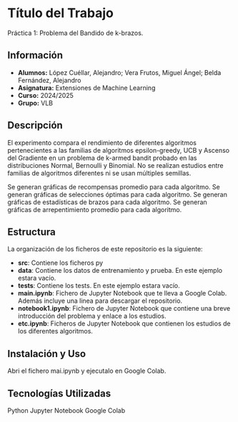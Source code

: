 # Título del Trabajo
Práctica 1: Problema del Bandido de k-brazos.
## Información
- **Alumnos:** López Cuéllar, Alejandro;  Vera Frutos, Miguel Ángel; Belda Fernández, Alejandro
- **Asignatura:** Extensiones de Machine Learning
- **Curso:** 2024/2025
- **Grupo:** VLB
## Descripción
El experimento compara el rendimiento de diferentes algoritmos pertenecientes a las familias de algoritmos epsilon-greedy, UCB y Ascenso del Gradiente en un problema de k-armed bandit probado en las distribuciones Normal, Bernoulli y Binomial. No se realizan estudios entre familias de algoritmos diferentes ni se usan múltiples semillas.

Se generan gráficas de recompensas promedio para cada algoritmo.
Se generan gráficas de selecciones óptimas para cada algoritmo.
Se generan gráficas de estadísticas de brazos para cada algoritmo.
Se generan gráficas de arrepentimiento promedio para cada algoritmo.

## Estructura
La organización de los ficheros de este repositorio es la siguiente:

- **src**: Contiene los ficheros py 
- **data**: Contiene los datos de entrenamiento y prueba. En este ejemplo estara vacío.
- **tests**: Contiene los tests. En este ejemplo estara vacío.
- **main.ipynb**: Fichero de Jupyter Notebook que te lleva a Google Colab. Además incluye una linea para descargar el repositorio.
- **notebook1.ipynb**: Fichero de Jupyter Notebook que contiene una breve introducción del problema y enlace a los estudios.
- **etc.ipynb**: Ficheros de Jupyter Notebook que contienen los estudios de los diferentes algoritmos.
## Instalación y Uso
Abri el fichero mai.ipynb y ejecutalo en Google Colab.
## Tecnologías Utilizadas
Python
Jupyter Notebook
Google Colab
